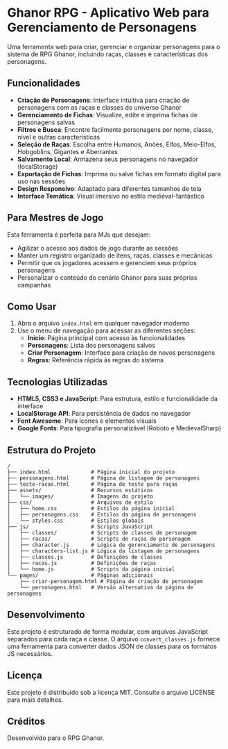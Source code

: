 # Ghanor RPG - Aplicativo Web para Gerenciamento de Personagens

Uma ferramenta web para criar, gerenciar e organizar personagens para o sistema de RPG Ghanor, incluindo raças, classes e características dos personagens.

## Funcionalidades

- **Criação de Personagens**: Interface intuitiva para criação de personagens com as raças e classes do universo Ghanor
- **Gerenciamento de Fichas**: Visualize, edite e imprima fichas de personagens salvas
- **Filtros e Busca**: Encontre facilmente personagens por nome, classe, nível e outras características
- **Seleção de Raças**: Escolha entre Humanos, Anões, Elfos, Meio-Elfos, Hobgoblins, Gigantes e Aberrantes
- **Salvamento Local**: Armazena seus personagens no navegador (localStorage)
- **Exportação de Fichas**: Imprima ou salve fichas em formato digital para uso nas sessões
- **Design Responsivo**: Adaptado para diferentes tamanhos de tela
- **Interface Temática**: Visual imersivo no estilo medieval-fantástico

## Para Mestres de Jogo

Esta ferramenta é perfeita para MJs que desejam:
- Agilizar o acesso aos dados de jogo durante as sessões
- Manter um registro organizado de itens, raças, classes e mecânicas
- Permitir que os jogadores acessem e gerenciem seus próprios personagens
- Personalizar o conteúdo do cenário Ghanor para suas próprias campanhas

## Como Usar

1. Abra o arquivo `index.html` em qualquer navegador moderno
2. Use o menu de navegação para acessar as diferentes seções:
   - **Início**: Página principal com acesso às funcionalidades
   - **Personagens**: Lista dos personagens salvos
   - **Criar Personagem**: Interface para criação de novos personagens
   - **Regras**: Referência rápida às regras do sistema

## Tecnologias Utilizadas

- **HTML5, CSS3 e JavaScript**: Para estrutura, estilo e funcionalidade da interface
- **LocalStorage API**: Para persistência de dados no navegador
- **Font Awesome**: Para ícones e elementos visuais
- **Google Fonts**: Para tipografia personalizável (Roboto e MedievalSharp)

## Estrutura do Projeto

```
/
├── index.html             # Página inicial do projeto
├── personagens.html       # Página de listagem de personagens
├── teste-racas.html       # Página de teste para raças
├── assets/                # Recursos estáticos
│   └── images/            # Imagens do projeto
├── css/                   # Arquivos de estilo
│   ├── home.css           # Estilos da página inicial
│   ├── personagens.css    # Estilos da página de personagens
│   └── styles.css         # Estilos globais
├── js/                    # Scripts JavaScript
│   ├── classes/           # Scripts de classes de personagem
│   ├── racas/             # Scripts de raças de personagem
│   ├── character.js       # Lógica de gerenciamento de personagens
│   ├── characters-list.js # Lógica da listagem de personagens
│   ├── classes.js         # Definições de classes
│   ├── racas.js           # Definições de raças
│   └── home.js            # Scripts da página inicial
└── pages/                 # Páginas adicionais
    ├── criar-personagem.html # Página de criação de personagem
    └── personagens.html   # Versão alternativa da página de personagens
```

## Desenvolvimento

Este projeto é estruturado de forma modular, com arquivos JavaScript separados para cada raça e classe. O arquivo `convert_classes.js` fornece uma ferramenta para converter dados JSON de classes para os formatos JS necessários.

## Licença

Este projeto é distribuído sob a licença MIT. Consulte o arquivo LICENSE para mais detalhes.

## Créditos

Desenvolvido para o RPG Ghanor. 